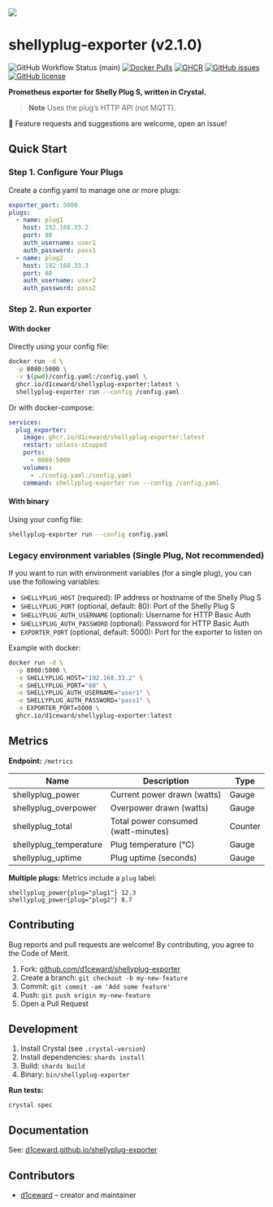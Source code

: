 ![](.github/images/shelly_plug_s.png)

# shellyplug-exporter (v2.1.0)

![GitHub Workflow Status (main)](https://github.com/d1ceward/shellyplug-exporter/actions/workflows/main.yml/badge.svg?branch=master)
[![Docker Pulls](https://img.shields.io/docker/pulls/d1ceward/shellyplug-exporter.svg?logo=docker)](https://hub.docker.com/r/d1ceward/shellyplug-exporter)
[![GHCR](https://img.shields.io/badge/GHCR-Available-blue?logo=github)](https://github.com/users/d1ceward/packages/container/package/shellyplug-exporter)
[![GitHub issues](https://img.shields.io/github/issues/d1ceward/shellyplug-exporter)](https://github.com/d1ceward/shellyplug-exporter/issues)
[![GitHub license](https://img.shields.io/github/license/d1ceward/shellyplug-exporter)](https://github.com/d1ceward/shellyplug-exporter/blob/master/LICENSE)

**Prometheus exporter for Shelly Plug S, written in Crystal.**
> **Note** Uses the plug’s HTTP API (not MQTT).

:rocket: Feature requests and suggestions are welcome, open an issue!

## Quick Start

###  Step 1. Configure Your Plugs

Create a config.yaml to manage one or more plugs:

```yaml
exporter_port: 5000
plugs:
  - name: plug1
    host: 192.168.33.2
    port: 80
    auth_username: user1
    auth_password: pass1
  - name: plug2
    host: 192.168.33.3
    port: 80
    auth_username: user2
    auth_password: pass2
```

### Step 2. Run exporter

#### With docker

Directly using your config file:
```bash
docker run -d \
  -p 8080:5000 \
  -v $(pwd)/config.yaml:/config.yaml \
  ghcr.io/d1ceward/shellyplug-exporter:latest \
  shellyplug-exporter run --config /config.yaml
```

Or with docker-compose:
```yaml
services:
  plug_exporter:
    image: ghcr.io/d1ceward/shellyplug-exporter:latest
    restart: unless-stopped
    ports:
      - 8080:5000
    volumes:
      - ./config.yaml:/config.yaml
    command: shellyplug-exporter run --config /config.yaml
```

#### With binary

Using your config file:
```bash
shellyplug-exporter run --config config.yaml
```

### Legacy environment variables (Single Plug, Not recommended)

If you want to run with environment variables (for a single plug), you can use the following variables:
- `SHELLYPLUG_HOST` (required): IP address or hostname of the Shelly Plug S
- `SHELLYPLUG_PORT` (optional, default: 80): Port of the Shelly Plug S
- `SHELLYPLUG_AUTH_USERNAME` (optional): Username for HTTP Basic Auth
- `SHELLYPLUG_AUTH_PASSWORD` (optional): Password for HTTP Basic Auth
- `EXPORTER_PORT` (optional, default: 5000): Port for the exporter to listen on

Example with docker:
```bash
docker run -d \
  -p 8080:5000 \
  -e SHELLYPLUG_HOST="192.168.33.2" \
  -e SHELLYPLUG_PORT="80" \
  -e SHELLYPLUG_AUTH_USERNAME="user1" \
  -e SHELLYPLUG_AUTH_PASSWORD="pass1" \
  -e EXPORTER_PORT=5000 \
  ghcr.io/d1ceward/shellyplug-exporter:latest
```

## Metrics

**Endpoint:** `/metrics`

| Name                   | Description                          | Type    |
|------------------------|--------------------------------------|---------|
| shellyplug_power       | Current power drawn (watts)          | Gauge   |
| shellyplug_overpower   | Overpower drawn (watts)              | Gauge   |
| shellyplug_total       | Total power consumed (watt-minutes)  | Counter |
| shellyplug_temperature | Plug temperature (°C)                | Gauge   |
| shellyplug_uptime      | Plug uptime (seconds)                | Gauge   |

**Multiple plugs:**
Metrics include a `plug` label:
```
shellyplug_power{plug="plug1"} 12.3
shellyplug_power{plug="plug2"} 8.7
```

## Contributing

Bug reports and pull requests are welcome!
By contributing, you agree to the Code of Merit.

1. Fork: [github.com/d1ceward/shellyplug-exporter](https://github.com/d1ceward/shellyplug-exporter/fork)
2. Create a branch: `git checkout -b my-new-feature`
3. Commit: `git commit -am 'Add some feature'`
4. Push: `git push origin my-new-feature`
5. Open a Pull Request

## Development

1. Install Crystal (see `.crystal-version`)
2. Install dependencies: `shards install`
3. Build: `shards build`
4. Binary: `bin/shellyplug-exporter`

**Run tests:**
```shell
crystal spec
```

## Documentation

See: [d1ceward.github.io/shellyplug-exporter](https://d1ceward.github.io/shellyplug-exporter/)

## Contributors

- [d1ceward](https://github.com/d1ceward) – creator and maintainer
